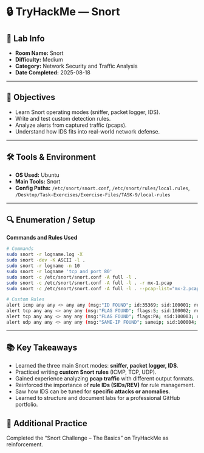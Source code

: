 # 🔒 TryHackMe — Snort

## 🧾 Lab Info
- **Room Name:** Snort
- **Difficulty:** Medium
- **Category:** Network Security and Traffic Analysis
- **Date Completed:** 2025-08-18
---

## 🎯 Objectives
- Learn Snort operating modes (sniffer, packet logger, IDS).
- Write and test custom detection rules.
- Analyze alerts from captured traffic (pcaps).
- Understand how IDS fits into real-world network defense.

---

## 🛠️ Tools & Environment
- **OS Used:** Ubuntu
- **Main Tools:** Snort
- **Config Paths:** `/etc/snort/snort.conf`, `/etc/snort/rules/local.rules`, `/Desktop/Task-Exercises/Exercise-Files/TASK-9/local-rules`  
---

## 🔍 Enumeration / Setup

**Commands and Rules Used**
```bash
# Commands
sudo snort -r logname.log -X
sudo snort -dev -K ASCII -l .
sudo snort -r logname -n 10
sudo snort -r logname 'tcp and port 80'
sudo snort -c /etc/snort/snort.conf -A full -l .
sudo snort -c /etc/snort/snort.conf -A full -l . -r mx-1.pcap
sudo snort -c /etc/snort/snort.conf -A full -l . --pcap-list="mx-2.pcap mx-3.pcap"

# Custom Rules
alert icmp any any <> any any (msg:"ID FOUND"; id:35369; sid:100001; rev:1;)
alert tcp any any <> any any (msg:"FLAG FOUND"; flags:S; sid:100002; rev:1;)
alert tcp any any <> any any (msg:"FLAG FOUND"; flags:PA; sid:100003; rev:1;)
alert udp any any <> any any (msg:"SAME-IP FOUND"; sameip; sid:100004; rev:1;)
```

---

## 📚 Key Takeaways
- Learned the three main Snort modes: **sniffer, packet logger, IDS**.  
- Practiced writing **custom Snort rules** (ICMP, TCP, UDP).  
- Gained experience analyzing **pcap traffic** with different output formats.  
- Reinforced the importance of **rule IDs (SIDs/REV)** for rule management.  
- Saw how IDS can be tuned for **specific attacks or anomalies**.  
- Learned to structure and document labs for a professional GitHub portfolio.

## 🔄 Additional Practice
Completed the “Snort Challenge – The Basics” on TryHackMe as reinforcement.
